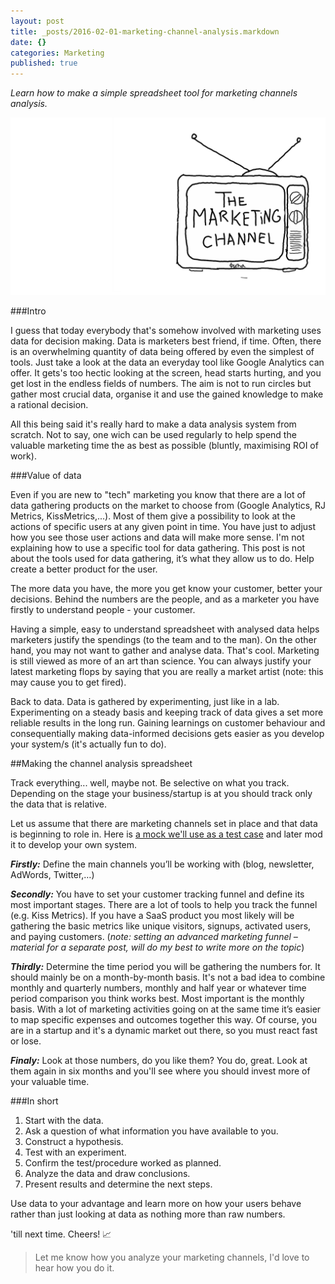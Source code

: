 ```yaml
---
layout: post
title: _posts/2016-02-01-marketing-channel-analysis.markdown
date: {}
categories: Marketing
published: true
---
```

*Learn how to make a simple spreadsheet tool for marketing channels analysis.*

![Marketing channel analysis Tool](https://github.com/FilipKmn/filipkmn.github.io/blob/master/assets/images/channel-analytics/marketing-channel.png?raw=true)

###Intro

I guess that today everybody that's somehow involved with marketing uses data for decision making. Data is marketers best friend, if time. Often, there is an overwhelming quantity of data being offered by even the simplest of tools. Just take a look at the data an everyday tool like Google Analytics can offer. It gets's too hectic looking at the screen, head starts hurting, and you get lost in the endless fields of numbers. The aim is not to run circles but gather most crucial data, organise it and use the gained knowledge to make a rational decision.

All this being said it's really hard to make a data analysis system from scratch. Not to say, one wich can be used regularly to help spend the valuable marketing time the as best as possible (bluntly, maximising ROI of work).

###Value of data

Even if you are new to "tech" marketing you know that there are a lot of data gathering products on the market to choose from (Google Analytics, RJ Metrics, KissMetrics,...). Most of them give a possibility to look at the actions of specific users at any given point in time. You have just to adjust how you see those user actions and data will make more sense. I'm not explaining how to use a specific tool for data gathering. This post is not about the tools used for data gathering, it’s what they allow us to do. Help create a better product for the user.

The more data you have, the more you get know your customer, better your decisions. Behind the numbers are the people, and as a marketer you have firstly to understand people - your customer.

Having a simple, easy to understand spreadsheet with analysed data helps marketers justify the spendings (to the team and to the man). On the other hand, you may not want to gather and analyse data. That's cool. Marketing is still viewed as more of an art than science. You can always justify your latest marketing flops by saying that you are really a market artist (note: this may cause you to get fired).

Back to data. Data is gathered by experimenting, just like in a lab. Experimenting on a steady basis and keeping track of data gives a set more reliable results in the long run. Gaining learnings on customer behaviour and consequentially making data-informed decisions gets easier as you develop your system/s  (it's actually fun to do).

##Making the channel analysis spreadsheet

Track everything... well, maybe not. Be selective on what you track. Depending on the stage your business/startup is at you should track only the data that is relative.

Let us assume that there are marketing channels set in place and that data is beginning to role in. Here is [a mock we'll use as a test case](https://docs.google.com/spreadsheets/d/1iIKSHqvSWMOSVTYvzz0veHXBaJpdknid7kgZvD3HQB0/edit?usp=sharing) and later mod it to develop your own system.

__*Firstly:*__ Define the main channels you’ll be working with (blog, newsletter, AdWords, Twitter,…)

__*Secondly:*__ You have to set your customer tracking funnel and define its most important stages. There are a lot of tools to help you track the funnel (e.g. Kiss Metrics). If you have a SaaS product you most likely will be gathering the basic metrics like unique visitors, signups, activated users, and paying customers.
(*note: setting an advanced marketing funnel – material for a separate post, will do my best to write more on the topic*)

__*Thirdly:*__ Determine the time period you will be gathering the numbers for. It should mainly be on a month-by-month basis. It's not a bad idea to combine monthly and quarterly numbers, monthly and half year or whatever time period comparison you think works best. Most important is the monthly basis. With a lot of marketing activities going on at the same time it’s easier to map specific expenses and outcomes together this way. Of course, you are in a startup and it's a dynamic market out there, so you must react fast or lose.

__*Finaly:*__ Look at those numbers, do you like them? You do, great. Look at them again in six months and you'll see where you should invest more of your valuable time.

###In short

1. Start with the data.
2. Ask a question of what information you have available to you.
3. Construct a hypothesis.
4. Test with an experiment.
5. Confirm the test/procedure worked as planned.
6. Analyze the data and draw conclusions.
7. Present results and determine the next steps.

Use data to your advantage and learn more on how your users behave rather than just looking at data as nothing more than raw numbers.

'till next time. Cheers! 📈

>Let me know how you analyze your marketing channels, I'd love to hear how you do it.
